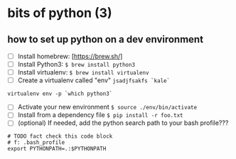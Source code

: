 # bits of python (3)

## how to set up python on a dev environment

- [ ] Install homebrew: [https://brew.sh/]
- [ ] Install Python3: `$ brew install python3`
- [ ] Install virtualenv: `$ brew install virtualenv`
- [ ] Create a virtualenv called "env" ``jsadjfsakfs `kale` ``
```
virtualenv env -p `which python3`
```
- [ ] Activate your new environment `$ source ./env/bin/activate`
- [ ] Install from a dependency file `$ pip install -r foo.txt`
- [ ] (optional) If needed, add the python search path to your bash profile???
```
# TODO fact check this code block
# f: .bash_profile
export PYTHONPATH=.:$PYTHONPATH
```
